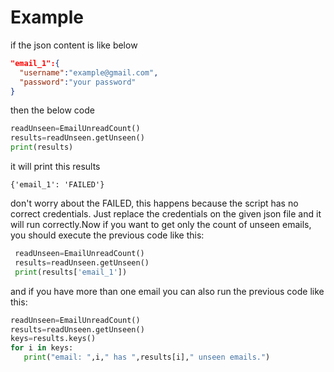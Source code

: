 # Example
  if the json content is like below
  ```json
  "email_1":{
	"username":"example@gmail.com",
    "password":"your password"
}
  ```
  then the below code
  ```python
  readUnseen=EmailUnreadCount()
  results=readUnseen.getUnseen()
  print(results)
  ```
  it will print this results
  ```string
  {'email_1': 'FAILED'}
  ```
 don't worry about the FAILED, this happens because the script has no correct credentials. Just replace the credentials on the given json file and it will run correctly.Now if you want to get only the count of unseen emails, you should execute the previous code like this:
 ```python
  readUnseen=EmailUnreadCount()
  results=readUnseen.getUnseen()
  print(results['email_1'])
  ```
  and if you have more than one email you can also run the previous code like this:
 ```python
readUnseen=EmailUnreadCount()
results=readUnseen.getUnseen()
keys=results.keys()
for i in keys:
	print("email: ",i," has ",results[i]," unseen emails.")
```
